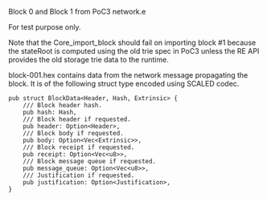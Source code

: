 Block 0 and Block 1 from PoC3 network.e

For test purpose only. 

Note that the Core_import_block should fail on importing block #1 because the stateRoot is computed using the old trie spec in PoC3 unless the RE API provides the old storage trie data to the runtime.

block-001.hex contains data from the network message propagating the block. It is of the following struct type encoded using SCALED codec.

    pub struct BlockData<Header, Hash, Extrinsic> {
		/// Block header hash.
		pub hash: Hash,
		/// Block header if requested.
		pub header: Option<Header>,
		/// Block body if requested.
		pub body: Option<Vec<Extrinsic>>,
		/// Block receipt if requested.
		pub receipt: Option<Vec<u8>>,
		/// Block message queue if requested.
		pub message_queue: Option<Vec<u8>>,
		/// Justification if requested.
		pub justification: Option<Justification>,
    }

